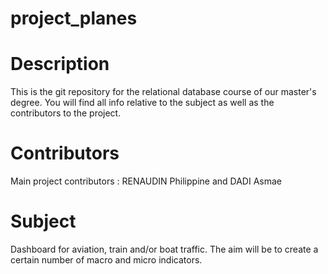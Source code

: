# project_planes
 
# Description 

This is the git repository for the relational database course of our master's degree. You will find all info relative to the subject as well as the contributors to the project.

# Contributors

Main project contributors : RENAUDIN Philippine and DADI Asmae

# Subject

Dashboard for aviation, train and/or boat traffic. The aim will be to create a certain number of macro and micro indicators.

